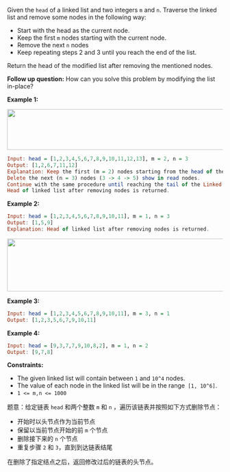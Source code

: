 <p>Given the&nbsp;<code>head</code>&nbsp;of a linked list and two integers <code>m</code> and <code>n</code>. Traverse the linked list and remove some nodes&nbsp;in the following way:</p>

<ul>
	<li>Start with the head as the current node.</li>
	<li>Keep the first <code>m</code> nodes starting with the current node.</li>
	<li>Remove the next <code>n</code> nodes</li>
	<li>Keep repeating steps 2 and 3 until you reach the end of the list.</li>
</ul>

<p>Return the head of the modified list after removing the mentioned nodes.</p>

<p><strong>Follow up question:</strong> How can you solve this problem by modifying the list in-place?</p>

 
<p><strong>Example 1:</strong></p>

<p><strong><img style="width: 620px; height: 95px;" src="https://assets.leetcode.com/uploads/2020/06/06/sample_1_1848.png" alt=""></strong></p>

```haskell
Input: head = [1,2,3,4,5,6,7,8,9,10,11,12,13], m = 2, n = 3
Output: [1,2,6,7,11,12]
Explanation: Keep the first (m = 2) nodes starting from the head of the linked List  (1 ->2) show in black nodes.
Delete the next (n = 3) nodes (3 -> 4 -> 5) show in read nodes.
Continue with the same procedure until reaching the tail of the Linked List.
Head of linked list after removing nodes is returned.
```

 
<p><strong>Example 2:</strong></p>

```haskell
Input: head = [1,2,3,4,5,6,7,8,9,10,11], m = 1, n = 3
Output: [1,5,9]
Explanation: Head of linked list after removing nodes is returned.
```

 
<p><strong><img style="width: 620px; height: 123px;" src="https://assets.leetcode.com/uploads/2020/06/06/sample_2_1848.png" alt=""></strong></p>

 
<p><strong>Example 3:</strong></p>

```haskell
Input: head = [1,2,3,4,5,6,7,8,9,10,11], m = 3, n = 1
Output: [1,2,3,5,6,7,9,10,11]
```
 
<p><strong>Example 4:</strong></p>

```haskell
Input: head = [9,3,7,7,9,10,8,2], m = 1, n = 2
Output: [9,7,8]
```

<p><strong>Constraints:</strong></p>

<ul>
	<li>The given linked list will contain between&nbsp;<code>1</code>&nbsp;and&nbsp;<code>10^4</code>&nbsp;nodes.</li>
	<li>The value of each node in the linked list will be in the range<code>&nbsp;[1, 10^6]</code>.</li>
	<li><code>1 &lt;= m,n &lt;=&nbsp;1000</code></li>
</ul>

题意：给定链表 `head` 和两个整数 `m` 和 `n` ，遍历该链表并按照如下方式删除节点：
- 开始时以头节点作为当前节点
-  保留以当前节点开始的前 `m` 个节点
-  删除接下来的 `n` 个节点
-  重复步骤 `2` 和 `3`，直到到达链表结尾

在删除了指定结点之后，返回修改过后的链表的头节点。

 
